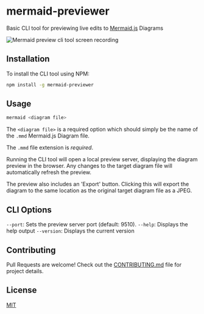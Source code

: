 # mermaid-previewer
Basic CLI tool for previewing live edits to [Mermaid.js](https://mermaid-js.github.io/) Diagrams

![Mermaid preview cli tool screen recording](./resources/preview.gif)

## Installation

To install the CLI tool using NPM:

```bash
npm install -g mermaid-previewer
```

## Usage

```bash
mermaid <diagram file>
```

The `<diagram file>` is a required option which should simply be the name of the `.mmd` Mermaid.js
Diagram file.

The `.mmd` file extension is *required*.

Running the CLI tool will open a local preview server, displaying the diagram preview in the
browser. Any changes to the target diagram file will automatically refresh the preview.

The preview also includes an 'Export' button. Clicking this will export the diagram to the same
location as the original target diagram file as a JPEG.

## CLI Options

`--port`: Sets the preview server port (default: 9510).
`--help`: Displays the help output
`--version`: Displays the current version

## Contributing
Pull Requests are welcome! Check out the [CONTRIBUTING.md](./CONTRIBUTING.md) file for project
details.

## License
[MIT](https://choosealicense.com/licenses/mit/)
